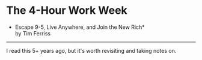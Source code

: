 # The 4-Hour Work Week
* Escape 9-5, Live Anywhere, and Join the New Rich*<br>
by Tim Ferriss

---

I read this 5+ years ago, but it's worth revisiting and taking notes on.
